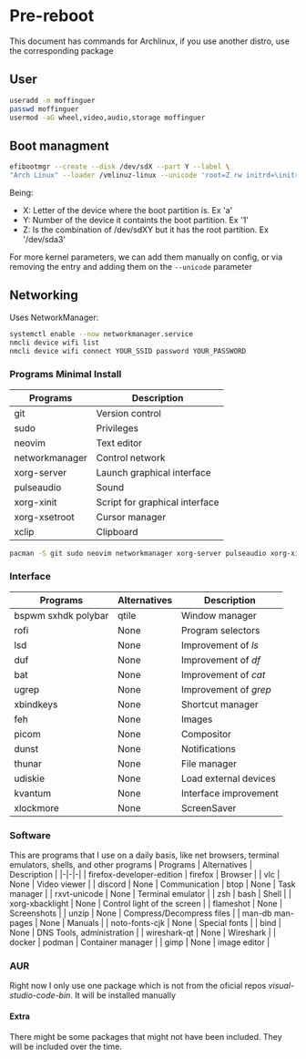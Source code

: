 # Pre-reboot

This document has commands for Archlinux, if you use another distro, use the
corresponding package

## User

```bash
useradd -m moffinguer
passwd moffinguer
usermod -aG wheel,video,audio,storage moffinguer
```

## Boot managment

```bash
efibootmgr --create --disk /dev/sdX --part Y --label \
"Arch Linux" --loader /vmlinuz-linux --unicode 'root=Z rw initrd=\initramfs-linux.img'
```

Being:

- X: Letter of the device where the boot partition is. Ex 'a'
- Y: Number of the device it containts the boot partition. Ex '1'
- Z: Is the combination of /dev/sdXY but it has the root partition. Ex '/dev/sda3'

For more kernel parameters, we can add them manually on config, or via removing
the entry and adding them on the `--unicode` parameter

## Networking

Uses NetworkManager:

```bash
systemctl enable --now networkmanager.service
nmcli device wifi list
nmcli device wifi connect YOUR_SSID password YOUR_PASSWORD

```

### Programs Minimal Install

| Programs | Description |
|-|-|
| git | Version control |
| sudo | Privileges |
| neovim | Text editor |
| networkmanager | Control network |
| xorg-server| Launch graphical interface |
| pulseaudio | Sound |
| xorg-xinit | Script for graphical interface |
| xorg-xsetroot | Cursor manager |
| xclip | Clipboard |

```bash
pacman -S git sudo neovim networkmanager xorg-server pulseaudio xorg-xinit
```

### Interface

| Programs | Alternatives | Description |
|-|-|-|
| bspwm sxhdk polybar | qtile | Window manager |
| rofi | None | Program selectors |
| lsd | None | Improvement of _ls_ |
| duf | None | Improvement of _df_ |
| bat | None | Improvement of _cat_ |
| ugrep | None | Improvement of _grep_ |
| xbindkeys | None | Shortcut manager |
| feh | None | Images |
| picom | None | Compositor |
| dunst | None | Notifications |
| thunar | None | File manager |
| udiskie | None | Load external devices |
| kvantum | None | Interface improvement |
| xlockmore | None | ScreenSaver |

### Software

This are programs that I use on a daily basis, like net browsers,
terminal emulators, shells, and other programs
| Programs | Alternatives | Description |
|-|-|-|
| firefox-developer-edition | firefox | Browser |
| vlc | None | Video viewer |
| discord | None | Communication
| btop | None | Task manager |
| rxvt-unicode | None | Terminal emulator |
| zsh | bash | Shell |
| xorg-xbacklight | None | Control light of the screen |
| flameshot | None | Screenshots |
| unzip | None | Compress/Decompress files |
| man-db man-pages | None | Manuals |
| noto-fonts-cjk | None | Special fonts |
| bind | None | DNS Tools, administration |
| wireshark-qt | None | Wireshark |
| docker | podman | Container manager |
| gimp | None | image editor |

### AUR

Right now I only use one package which is not from the oficial repos _visual-studio-code-bin_.
It will be installed manually

#### Extra

There might be some packages that might not have been included.
They will be included over the time.


